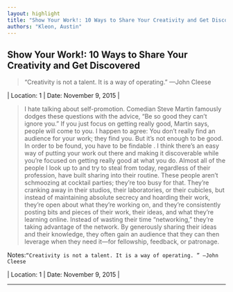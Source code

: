 ```yaml
---
layout: highlight
title: "Show Your Work!: 10 Ways to Share Your Creativity and Get Discovered"
authors: "Kleon, Austin"
---
```



## Show Your Work!: 10 Ways to Share Your Creativity and Get Discovered

 > “Creativity is not a talent. It is a way of operating.” —John Cleese

| Location: 1 | 
 Date: November 9, 2015 |
<br>

 > I hate talking about self-promotion. Comedian Steve Martin famously dodges these questions with the advice, “Be so good they can’t ignore you.” If you just focus on getting really good, Martin says, people will come to you. I happen to agree: You don’t really find an audience for your work; they find you. But it’s not enough to be good. In order to be found, you have to be findable . I think there’s an easy way of putting your work out there and making it discoverable while you’re focused on getting really good at what you do. Almost all of the people I look up to and try to steal from today, regardless of their profession, have built sharing into their routine. These people aren’t schmoozing at cocktail parties; they’re too busy for that. They’re cranking away in their studios, their laboratories, or their cubicles, but instead of maintaining absolute secrecy and hoarding their work, they’re open about what they’re working on, and they’re consistently posting bits and pieces of their work, their ideas, and what they’re learning online. Instead of wasting their time “networking,” they’re taking advantage of the network. By generously sharing their ideas and their knowledge, they often gain an audience that they can then leverage when they need it—for fellowship, feedback, or patronage.


Notes:`“Creativity is not a talent. It is a way of operating. ” —John Cleese`

| Location: 1 | 
 Date: November 9, 2015 |
<br>

----------
<br><br>
